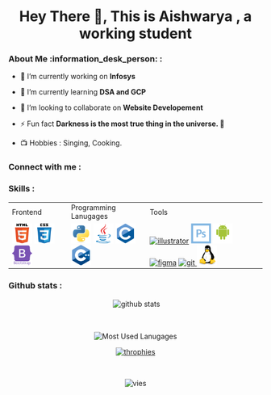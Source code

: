 <meta name="viewport" content="width=device-width, initial-scale=1">
<link rel="stylesheet" href="https://cdnjs.cloudflare.com/ajax/libs/font-awesome/4.7.0/css/font-awesome.min.css">
<script src="https://code.iconify.design/iconify-icon/1.0.1/iconify-icon.min.js"></script>
<h1 align="center">Hey There 👋, This is Aishwarya , a working student</h1>

<h3> About Me :information_desk_person: : </h3>

- 🔭 I’m currently working on **Infosys**

- 🌱 I’m currently learning **DSA and GCP**

- 👯 I’m looking to collaborate on **Website Developement**

- ⚡ Fun fact **Darkness is the most true thing in the universe. :milky_way:**

- 📺 Hobbies : Singing, Cooking.

<!-- Contact -->

<h3 align="left">Connect with me :</h3>
<p align="center">
<a href="https://twitter.com/iaishwaryaroy" target="blank"><i class="fa fa-twitter" style="font-size:48px;color:black"></i></a>
<a href="https://instagram.com/black.queen992100/" target="blank"><i class="fa fa-instagram" style="font-size:48px;color:black"></i></a>
<a href="https://linkedin.com/in/aishwarya-roy-a8144a1b8" target="blank"><i class="fa fa-linkedin-square" style="font-size:48px;color:black"></i></a>
<a href="https://dribbble.com/blackdeformer21" target="blank"><i class="fa fa-dribbble" style="font-size:48px;color:black"></i></a>
<a href="https://www.leetcode.com/aishwarya1999-roy" target="blank"><iconify-icon icon="simple-icons:leetcode" style="font-size:48px;color:black"></iconify-icon></a>
</p>


<h3 align="left">Skills :</h3>

<table>
  <tr>
  <td> Frontend</td>
  <td>Programming Lanugages</td>
  <td>Tools</td>
  </tr>
  
  <tr>
    <td><a href="https://www.w3schools.com/html/" target="_blank" rel="noreferrer"> <img src="https://raw.githubusercontent.com/devicons/devicon/master/icons/html5/html5-original-wordmark.svg" alt="html5" width="40" height="40"/></a>
        <a href="https://www.w3schools.com/css/" target="_blank" rel="noreferrer"> <img src="https://raw.githubusercontent.com/devicons/devicon/master/icons/css3/css3-original-wordmark.svg" alt="css3" width="40" height="40"/></a>
        <a href="https://getbootstrap.com" target="_blank" rel="noreferrer"> <img src="https://raw.githubusercontent.com/devicons/devicon/master/icons/bootstrap/bootstrap-plain-wordmark.svg" alt="bootstrap" width="40" height="40"/></a></td>
  <td><a href="https://www.python.org" target="_blank" rel="noreferrer"> <img src="https://raw.githubusercontent.com/devicons/devicon/master/icons/python/python-original.svg" alt="python" width="40" height="40"/></a>
        <a href="https://www.java.com" target="_blank" rel="noreferrer"> <img src="https://raw.githubusercontent.com/devicons/devicon/master/icons/java/java-original.svg" alt="java" width="40" height="40"/></a>
        <a href="https://www.cprogramming.com/" target="_blank" rel="noreferrer"> <img src="https://raw.githubusercontent.com/devicons/devicon/master/icons/c/c-original.svg" width="40" height="40"/></a>
        <a href="https://www.w3schools.com/cpp/" target="_blank" rel="noreferrer"> <img src="https://raw.githubusercontent.com/devicons/devicon/master/icons/cplusplus/cplusplus-original.svg" alt="cplusplus" width="40" height="40"/></a></td>
    
  <td><a href="https://www.adobe.com/in/products/illustrator.html" target="_blank" rel="noreferrer"> <img src="https://www.vectorlogo.zone/logos/adobe_illustrator/adobe_illustrator-icon.svg" alt="illustrator" width="40" height="40"/></a>
        <a href="https://www.photoshop.com/en" target="_blank" rel="noreferrer"> <img src="https://raw.githubusercontent.com/devicons/devicon/master/icons/photoshop/photoshop-line.svg" alt="photoshop" width="40" height="40"/></a>
        <a href="https://developer.android.com" target="_blank" rel="noreferrer"> <img src="https://raw.githubusercontent.com/devicons/devicon/master/icons/android/android-original-wordmark.svg" alt="android" width="40" height="40"/></a>
        <a href="https://www.figma.com/" target="_blank" rel="noreferrer"> <img src="https://www.vectorlogo.zone/logos/figma/figma-icon.svg" alt="figma" width="40" height="40"/></a>
        <a href="https://git-scm.com/" target="_blank" rel="noreferrer"> <img src="https://www.vectorlogo.zone/logos/git-scm/git-scm-icon.svg" alt="git" width="40" height="40"/></a><a href="https://www.linux.org/" target="_blank" rel="noreferrer"> <img src="https://raw.githubusercontent.com/devicons/devicon/master/icons/linux/linux-original.svg" alt="linux" width="40" height="40"/></a></td>
  </tr>
  
</table>



<!-- Github stats: -->

<h3 align="left">Github stats :</h3>
<div align = "center">
<p>&nbsp;<img align="center" src="https://github-readme-stats.vercel.app/api?username=aishwarya1999-roy&show_icons=true&locale=en&amp;hide_border=true&amp;theme=dracula" alt="github stats" style="max-width: 100%;" /></p>
</div>
<br>

<div align = "center">
<p><img align="center" src="https://github-readme-stats.vercel.app/api/top-langs?username=aishwarya1999-roy&show_icons=true&locale=en&layout=compact&amp;theme=dracula" alt="Most Used Lanugages" style="max-width: 100%;/></p>
</div>
<br>


<div align = "center">
<p> <a href="https://github.com/ryo-ma/github-profile-trophy"><img src="https://github-profile-trophy.vercel.app/?username=aishwarya1999-roy&amp;theme=dracula " alt="throphies" /></a> </p>
</div>
<br>

<p align="center"> <img src="https://komarev.com/ghpvc/?username=aishwarya1999-roy&label=Profile%20views&color=0e75b6&amp;theme=dracula" alt="vies" /> </p>


</div>
